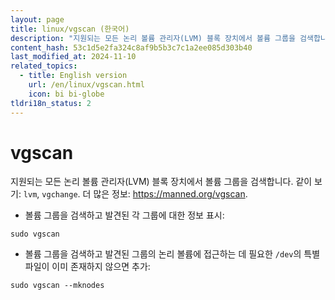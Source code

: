 ```yaml
---
layout: page
title: linux/vgscan (한국어)
description: "지원되는 모든 논리 볼륨 관리자(LVM) 블록 장치에서 볼륨 그룹을 검색합니다."
content_hash: 53c1d5e2fa324c8af9b5b3c7c1a2ee085d303b40
last_modified_at: 2024-11-10
related_topics:
  - title: English version
    url: /en/linux/vgscan.html
    icon: bi bi-globe
tldri18n_status: 2
---
```

# vgscan

지원되는 모든 논리 볼륨 관리자(LVM) 블록 장치에서 볼륨 그룹을 검색합니다.
같이 보기: `lvm`, `vgchange`.
더 많은 정보: <https://manned.org/vgscan>.

- 볼륨 그룹을 검색하고 발견된 각 그룹에 대한 정보 표시:

`sudo vgscan`

- 볼륨 그룹을 검색하고 발견된 그룹의 논리 볼륨에 접근하는 데 필요한 `/dev`의 특별 파일이 이미 존재하지 않으면 추가:

`sudo vgscan --mknodes`
